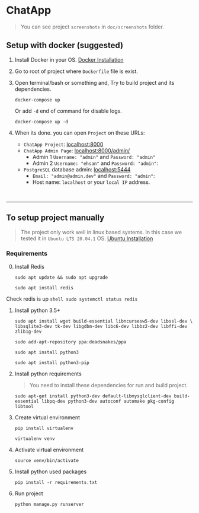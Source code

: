 # ChatApp

> You can see project `screenshots` in `doc/screenshots` folder.

## Setup with docker (suggested)

1. Install Docker in your OS. [Docker Installation](https://docs.docker.com/engine/install/) 

2. Go to root of project where `Dockerfile` file is exist.

3. Open terminal/bash or something and, Try to build project and its dependencies.
    ```shell
    docker-compose up
    ```
    Or add `-d` end of command for disable logs.
    ```shell
    docker-compose up -d
    ```
4. When its done. you can open `Project` on these URLs:     
    - `ChatApp Project`: [localhost:8000](http://localhost:8000/)
    - `ChatApp Admin Page`: [localhost:8000/admin/](http://localhost:8000/admin/)
        - Admin 1 `Username: "admin"` and `Password: "admin"`
        - Admin 2 `Username: "ehsan"` and `Password: "admin"`: 
    - `PostgreSQL` database admin: [localhost:5444](http://localhost:5444/)
        - `Email: "admin@admin.dev"` and `Password: "admin"`: 
        - Host name: `localhost` or your `local IP` address.


<br>
<hr>

## To setup project manually
> The project only work well in linux based systems. In this case we tested it in `Ubuntu LTS 20.04.1` OS. [Ubuntu Installation](https://ubuntu.com/download/desktop)

### Requirements
0. Install Redis

    ```shell
    sudo apt update && sudo apt upgrade
    ```

    ```shell
    sudo apt install redis
    ```
Check redis is up
    ```shell
    sudo systemctl status redis
    ```

1. Install python 3.5+

    ```shell
    sudo apt install wget build-essential libncursesw5-dev libssl-dev \
    libsqlite3-dev tk-dev libgdbm-dev libc6-dev libbz2-dev libffi-dev zlib1g-dev
    ```

    ```shell
    sudo add-apt-repository ppa:deadsnakes/ppa
    ```
    
    ```shell
    sudo apt install python3
    ```
    
    ```shell
    sudo apt install python3-pip
    ```

2. Install python requirements

    > You need to install these dependencies for run and build project.
        
    ```shell
    sudo apt-get install python3-dev default-libmysqlclient-dev build-essential libpq-dev python3-dev autoconf automake pkg-config libtool
    ```

3. Create virtual environment
    ```shell
    pip install virtualenv
    ```
    ```shell
    virtualenv venv
    ```

4. Activate virtual environment
    ```shell
    source venv/bin/activate
    ```

5. Install python used packages
    ```shell
    pip install -r requirements.txt
    ```

5. Run project
    ```shell
    python manage.py runserver
    ```
